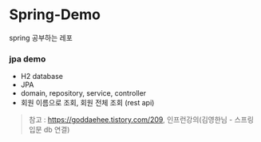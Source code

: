 # Spring-Demo
spring 공부하는 레포

### jpa demo 
* H2 database
* JPA
* domain, repository, service, controller
* 회원 이름으로 조회, 회원 전체 조회 (rest api)
> 참고 : https://goddaehee.tistory.com/209, 인프런강의(김영한님 - 스프링 입문 db 연결)
